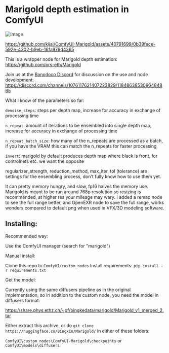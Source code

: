 # Marigold depth estimation in ComfyUI

![image](https://github.com/kijai/ComfyUI-Marigold/assets/40791699/266f6eb4-ec9c-4c25-bdb9-4c1da97bd9be)

https://github.com/kijai/ComfyUI-Marigold/assets/40791699/0b39fece-592e-4302-b9eb-16fa979d4365

This is a wrapper node for Marigold depth estimation:
https://github.com/prs-eth/Marigold

Join us at the [Banodoco Discord](https://discord.gg/xAkA6NTyA3) for discussion on the use and node development:
https://discord.com/channels/1076117621407223829/1184863853096484865

What I know of the parameters so far:

`denoise_steps`: steps per depth map, increase for accuracy in exchange of processing time

`n_repeat`: amount of iterations to be ensembled into single depth map, increase for accuracy in exchange of processing time

`n_repeat_batch_size`: how many of the n_repeats are processed as a batch, if you have the VRAM this can match the n_repeats for faster processing

`invert`: marigold by default produces depth map where black is front, for controlnets etc. we want the opposite

regularizer_strength, reduction_method, max_iter, tol (tolerance) are settings for the ensembling process, don't fully know how to use them yet.

It can pretty memory hungry, and slow, fp16 halves the memory use. Marigold is meant to be run around 768p resolution so resizing is recommended, at higher res your mileage may wary.
I added a remap node to see the full range better, and OpenEXR node to save the full range, works wonders compared to default png when used in VFX/3D modeling software.

## Installing:
Recommended way: 

Use the ComfyUI manager (search for "marigold")

Manual install:

Clone this repo to `ComfyUI/custom_nodes`
Install requirements: `pip install -r requirements.txt`

Get the model:

Currently using the same diffusers pipeline as in the original implementation, so in addition to the custom node, you need the model in diffusers format:

https://share.phys.ethz.ch/~pf/bingkedata/marigold/Marigold_v1_merged_2.tar

Either extract this archive, or do `git clone https://huggingface.co/Bingxin/Marigold/` in either of these folders:

`ComfyUI\custom_nodes\ComfyUI-Marigold\checkpoints`  or `ComfyUI\models\diffusers`
